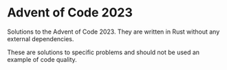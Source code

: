 # Advent of Code 2023

Solutions to the Advent of Code 2023. They are written in Rust without any external dependencies.

These are solutions to specific problems and should not be used an example of code quality.